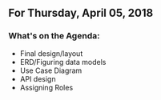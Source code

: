 ## For Thursday, April  05, 2018

### What's on the Agenda:
* Final design/layout
* ERD/Figuring data models
* Use Case Diagram
* API design
* Assigning Roles
